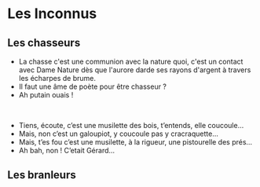 # Les Inconnus

## Les chasseurs

- La chasse c'est une communion avec la nature quoi, c'est un contact avec Dame Nature dès que l'aurore darde ses rayons d'argent à travers les écharpes de brume.
- Il faut une âme de poète pour être chasseur ?
- Ah putain ouais !

<br>

- Tiens, écoute, c’est une musilette des bois, t’entends, elle coucoule…
- Mais, non c’est un galoupiot, y coucoule pas y cracraquette…
- Mais, t’es fou c’est une musilette, à la rigueur, une pistourelle des prés…
- Ah bah, non ! C’etait Gérard…

## Les branleurs

